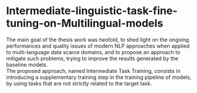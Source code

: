 # Intermediate-linguistic-task-fine-tuning-on-Multilingual-models
The main goal of the thesis work was twofold, to shed light on the ongoing performances and quality issues of modern NLP approaches when applied to multi-language data scarce domains, and to propose an approach to mitigate such problems, trying to improve the results generated by the baseline models.  \
The proposed approach, named Intermediate Task Training, consists in introducing a supplementary training step in the training pipeline of models, by using tasks that are not strictly related to the target task.
